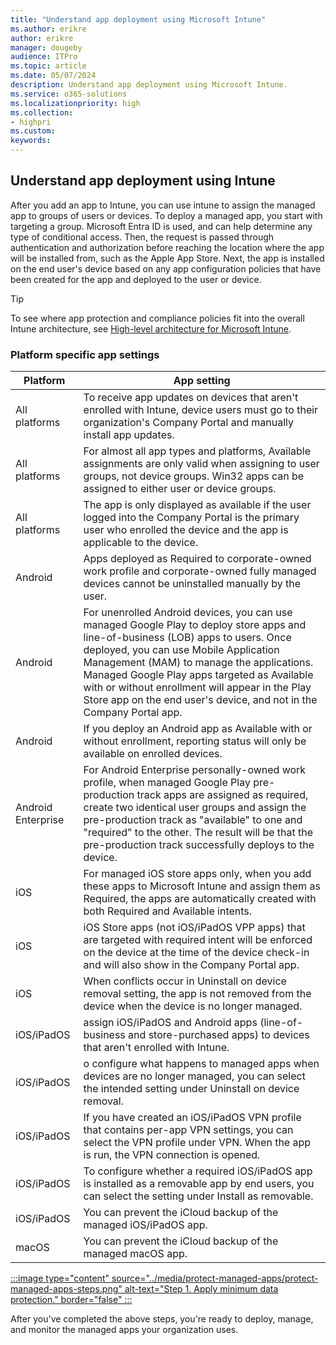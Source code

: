 ```yaml
---
title: "Understand app deployment using Microsoft Intune"
ms.author: erikre
author: erikre
manager: dougeby
audience: ITPro
ms.topic: article
ms.date: 05/07/2024
description: Understand app deployment using Microsoft Intune.
ms.service: o365-solutions
ms.localizationpriority: high
ms.collection:
- highpri
ms.custom:
keywords:
---
```


## Understand app deployment using Intune

After you add an app to Intune, you can use intune to assign the managed app to groups of users or devices. To deploy a managed app, you start with targeting a group. Microsoft Entra ID is used, and can help determine any type of conditional access. Then, the request is passed through authentication and authorization before reaching the location where the app will be installed from, such as the Apple App Store. Next, the app is installed on the end user's device based on any app configuration policies that have been created for the app and deployed to the user or device. 

> [!TIP]
> To see where app protection and compliance policies fit into the overall Intune architecture, see [High-level architecture for Microsoft Intune](/mem/intune/fundamentals/high-level-architecture).

### Platform specific app settings

| Platform | App setting |
|---|---|
| All   platforms | To receive app updates on   devices that aren't enrolled with Intune, device users must go to their   organization's Company Portal and manually install app updates. |
| All   platforms | For   almost all app types and platforms, Available   assignments are only valid when assigning to   user groups, not device groups. Win32 apps can be assigned to either user or   device groups. |
| All   platforms | The app is only displayed as   available if the user logged into the Company Portal is the primary user who   enrolled the device and the app is applicable to the device. |
| Android | Apps   deployed as Required to corporate-owned work profile and corporate-owned   fully managed devices cannot be uninstalled manually by the user. |
| Android | For unenrolled Android devices, you can use managed Google Play to deploy store   apps and line-of-business (LOB) apps to users. Once deployed, you can   use Mobile Application Management (MAM) to manage the applications.   Managed Google Play apps targeted as Available with or without   enrollment will appear in the Play Store app on the end user's device,   and not in the Company Portal app.  |
| Android  | If you deploy an Android app   as Available with or without enrollment, reporting status will only be   available on enrolled devices. |
| Android   Enterprise | For Android Enterprise   personally-owned work profile, when managed Google Play pre-production track   apps are assigned as required, create two identical user groups and assign   the pre-production track as "available" to one and "required"   to the other. The result will be that the pre-production track successfully   deploys to the device. |
| iOS | For managed iOS store apps only,   when you add these apps to Microsoft Intune and assign them as Required, the   apps are automatically created with both Required and Available intents. |
| iOS | iOS   Store apps (not iOS/iPadOS VPP apps) that are targeted with required intent   will be enforced on the device at the time of the device check-in and will   also show in the Company Portal app. |
| iOS | When   conflicts occur in Uninstall on device removal setting, the app is   not removed from the device when the device is no longer managed. |
| iOS/iPadOS | assign   iOS/iPadOS and Android apps (line-of-business and store-purchased apps) to   devices that aren't enrolled with Intune. |
| iOS/iPadOS | o   configure what happens to managed apps when devices are no longer managed,   you can select the intended setting under Uninstall on device removal. |
| iOS/iPadOS | If   you have created an iOS/iPadOS VPN profile that contains per-app VPN   settings, you can select the VPN profile under VPN. When the app is run, the VPN connection is opened. |
| iOS/iPadOS | To configure whether a required   iOS/iPadOS app is installed as a removable app by end users, you can select   the setting under Install as removable. |
| iOS/iPadOS | You can prevent the iCloud   backup of the managed iOS/iPadOS app. |
| macOS | You can prevent the iCloud   backup of the managed macOS app. |

[:::image type="content" source="../media/protect-managed-apps/protect-managed-apps-steps.png" alt-text="Step 1. Apply minimum data protection." border="false" :::](apps-protect-step-1.md)

After you've completed the above steps, you're ready to deploy, manage, and monitor the managed apps your organization uses.
